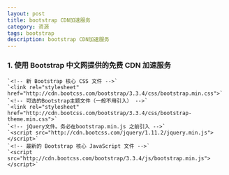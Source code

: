 ```yaml
---
layout: post
title: bootstrap CDN加速服务
category: 资源
tags: bootstrap
description: bootstrap CDN加速服务
---
```


### 1. 使用 Bootstrap 中文网提供的免费 CDN 加速服务  
	`<!-- 新 Bootstrap 核心 CSS 文件 -->`
	`<link rel="stylesheet" href="http://cdn.bootcss.com/bootstrap/3.3.4/css/bootstrap.min.css">`
	`<!-- 可选的Bootstrap主题文件（一般不用引入） -->`
	`<link rel="stylesheet" href="http://cdn.bootcss.com/bootstrap/3.3.4/css/bootstrap-theme.min.css">`
	`<!-- jQuery文件。务必在bootstrap.min.js 之前引入 -->`
	`<script src="http://cdn.bootcss.com/jquery/1.11.2/jquery.min.js"></script>`
	`<!-- 最新的 Bootstrap 核心 JavaScript 文件 -->`
	`<script src="http://cdn.bootcss.com/bootstrap/3.3.4/js/bootstrap.min.js"></script>`
